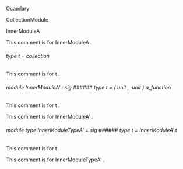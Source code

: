 Ocamlary

CollectionModule

InnerModuleA

This   comment   is   for   InnerModuleA   . 



######  type       t      =   collection             

This   comment   is   for   t   . 



######  module          InnerModuleA'         :    sig      ######  type       t      =     (  unit  ,   unit  )       a_function               

This   comment   is   for   t   . 



       

This   comment   is   for   InnerModuleA'   . 



######  module        type          InnerModuleTypeA'         =    sig      ######  type       t      =   InnerModuleA'.t             

This   comment   is   for   t   . 



       

This   comment   is   for   InnerModuleTypeA'   . 



